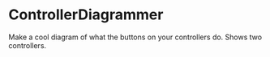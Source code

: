 # ControllerDiagrammer
Make a cool diagram of what the buttons on your controllers do. Shows two controllers.
